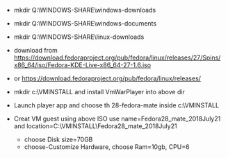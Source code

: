 * mkdir Q:\WINDOWS-SHARE\windows-downloads
* mkdir Q:\WINDOWS-SHARE\windows-documents
* mkdir Q:\WINDOWS-SHARE\linux-downloads

* download from https://download.fedoraproject.org/pub/fedora/linux/releases/27/Spins/x86_64/iso/Fedora-KDE-Live-x86_64-27-1.6.iso
* or https://download.fedoraproject.org/pub/fedora/linux/releases/
* mkdir c:\VMINSTALL and install VmWarPlayer into above dir
* Launch player app and choose th 28-fedora-mate inside c:\VMINSTALL
* Creat VM guest using above ISO use name=Fedora28_mate_2018July21 and  location=C:\VMINSTALL\Fedora28_mate_2018July21 
  * choose Disk size=70GB
  * choose-Customize Hardware, choose Ram=10gb, CPU=6
  
  
